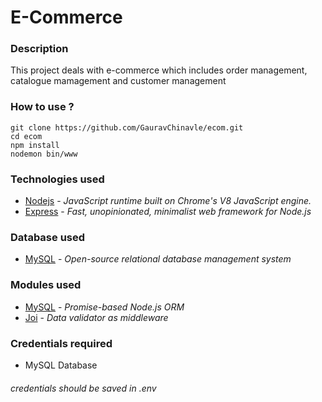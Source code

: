 # E-Commerce

### Description

This project deals with e-commerce which includes order management, catalogue mamagement and customer management

### How to use ?

```
git clone https://github.com/GauravChinavle/ecom.git
cd ecom
npm install
nodemon bin/www
```

### Technologies used

-  [Nodejs](https://nodejs.org/en/) - _JavaScript runtime built on Chrome's V8 JavaScript engine._
-  [Express](https://expressjs.com/) - _Fast, unopinionated, minimalist web framework for Node.js_

### Database used

-  [MySQL](https://www.mysql.com/) - _Open-source relational database management system_

### Modules used

-  [MySQL](https://www.npmjs.com/package/mysql/) - _Promise-based Node.js ORM_
-  [Joi](https://www.npmjs.com/package/joi) - _Data validator as middleware_

### Credentials required

-  MySQL Database

###### _credentials should be saved in .env_
